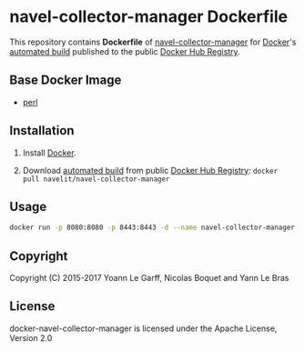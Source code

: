 navel-collector-manager Dockerfile
==================================

This repository contains **Dockerfile** of [navel-collector-manager](https://github.com/Navel-IT/navel-collector-manager) for [Docker](https://www.docker.com/)'s [automated build](https://hub.docker.com/r/navelit/navel-collector-manager/) published to the public [Docker Hub Registry](https://registry.hub.docker.com/).

Base Docker Image
-----------------

* [perl](https://hub.docker.com/_/perl/)

Installation
------------

1. Install [Docker](https://www.docker.com/).

2. Download [automated build](https://hub.docker.com/r/navelit/navel-collector-manager/) from public [Docker Hub Registry](https://registry.hub.docker.com/): `docker pull navelit/navel-collector-manager`

Usage
-----

```bash
docker run -p 8080:8080 -p 8443:8443 -d --name navel-collector-manager navelit/navel-collector-manager
```

Copyright
---------

Copyright (C) 2015-2017 Yoann Le Garff, Nicolas Boquet and Yann Le Bras

License
-------

docker-navel-collector-manager is licensed under the Apache License, Version 2.0
